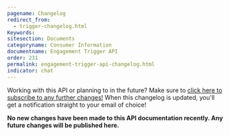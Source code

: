 ```yaml
---
pagename: Changelog
redirect_from:
  - trigger-changelog.html
Keywords:
sitesection: Documents
categoryname: Consumer Information
documentname: Engagement Trigger API
order: 231
permalink: engagement-trigger-api-changelog.html
indicator: chat
---
```


<div class="subscribe">Working with this API or planning to in the future? Make sure to <a href="https://visualping.io/?url=developers.liveperson.com/trigger-changelog.html&mode=web&css=post-content" target="_blank">click here to subscribe to any further changes!</a> When this changelog is updated, you'll get a notification straight to your email of choice!</div>



**No new changes have been made to this API documentation recently. Any future changes will be published here.**
